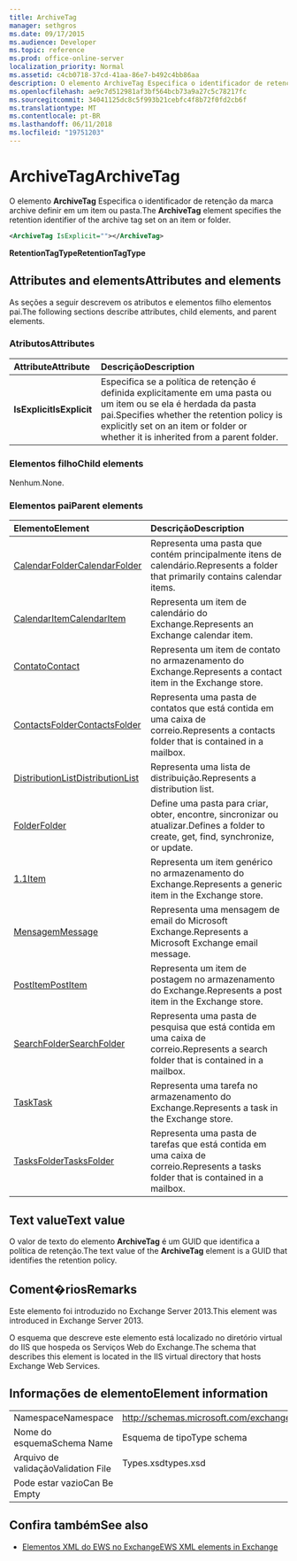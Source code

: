 ```yaml
---
title: ArchiveTag
manager: sethgros
ms.date: 09/17/2015
ms.audience: Developer
ms.topic: reference
ms.prod: office-online-server
localization_priority: Normal
ms.assetid: c4cb0718-37cd-41aa-86e7-b492c4bb86aa
description: O elemento ArchiveTag Especifica o identificador de retenção da marca archive definir em um item ou pasta.
ms.openlocfilehash: ae9c7d512981af3bf564bcb73a9a27c5c78217fc
ms.sourcegitcommit: 34041125dc8c5f993b21cebfc4f8b72f0fd2cb6f
ms.translationtype: MT
ms.contentlocale: pt-BR
ms.lasthandoff: 06/11/2018
ms.locfileid: "19751203"
---
```

# <a name="archivetag"></a><span data-ttu-id="2686f-103">ArchiveTag</span><span class="sxs-lookup"><span data-stu-id="2686f-103">ArchiveTag</span></span>

<span data-ttu-id="2686f-104">O elemento **ArchiveTag** Especifica o identificador de retenção da marca archive definir em um item ou pasta.</span><span class="sxs-lookup"><span data-stu-id="2686f-104">The **ArchiveTag** element specifies the retention identifier of the archive tag set on an item or folder.</span></span> 
  
```XML
<ArchiveTag IsExplicit=""></ArchiveTag>
```

 <span data-ttu-id="2686f-105">**RetentionTagType**</span><span class="sxs-lookup"><span data-stu-id="2686f-105">**RetentionTagType**</span></span>
## <a name="attributes-and-elements"></a><span data-ttu-id="2686f-106">Attributes and elements</span><span class="sxs-lookup"><span data-stu-id="2686f-106">Attributes and elements</span></span>

<span data-ttu-id="2686f-107">As seções a seguir descrevem os atributos e elementos filho elementos pai.</span><span class="sxs-lookup"><span data-stu-id="2686f-107">The following sections describe attributes, child elements, and parent elements.</span></span>
  
### <a name="attributes"></a><span data-ttu-id="2686f-108">Atributos</span><span class="sxs-lookup"><span data-stu-id="2686f-108">Attributes</span></span>

|<span data-ttu-id="2686f-109">**Attribute**</span><span class="sxs-lookup"><span data-stu-id="2686f-109">**Attribute**</span></span>|<span data-ttu-id="2686f-110">**Descrição**</span><span class="sxs-lookup"><span data-stu-id="2686f-110">**Description**</span></span>|
|:-----|:-----|
|<span data-ttu-id="2686f-111">**IsExplicit**</span><span class="sxs-lookup"><span data-stu-id="2686f-111">**IsExplicit**</span></span> <br/> |<span data-ttu-id="2686f-112">Especifica se a política de retenção é definida explicitamente em uma pasta ou um item ou se ela é herdada da pasta pai.</span><span class="sxs-lookup"><span data-stu-id="2686f-112">Specifies whether the retention policy is explicitly set on an item or folder or whether it is inherited from a parent folder.</span></span>  <br/> |
   
### <a name="child-elements"></a><span data-ttu-id="2686f-113">Elementos filho</span><span class="sxs-lookup"><span data-stu-id="2686f-113">Child elements</span></span>

<span data-ttu-id="2686f-114">Nenhum.</span><span class="sxs-lookup"><span data-stu-id="2686f-114">None.</span></span>
  
### <a name="parent-elements"></a><span data-ttu-id="2686f-115">Elementos pai</span><span class="sxs-lookup"><span data-stu-id="2686f-115">Parent elements</span></span>

|<span data-ttu-id="2686f-116">**Elemento**</span><span class="sxs-lookup"><span data-stu-id="2686f-116">**Element**</span></span>|<span data-ttu-id="2686f-117">**Descrição**</span><span class="sxs-lookup"><span data-stu-id="2686f-117">**Description**</span></span>|
|:-----|:-----|
|[<span data-ttu-id="2686f-118">CalendarFolder</span><span class="sxs-lookup"><span data-stu-id="2686f-118">CalendarFolder</span></span>](calendarfolder.md) <br/> |<span data-ttu-id="2686f-119">Representa uma pasta que contém principalmente itens de calendário.</span><span class="sxs-lookup"><span data-stu-id="2686f-119">Represents a folder that primarily contains calendar items.</span></span>  <br/> |
|[<span data-ttu-id="2686f-120">CalendarItem</span><span class="sxs-lookup"><span data-stu-id="2686f-120">CalendarItem</span></span>](calendaritem.md) <br/> |<span data-ttu-id="2686f-121">Representa um item de calendário do Exchange.</span><span class="sxs-lookup"><span data-stu-id="2686f-121">Represents an Exchange calendar item.</span></span>  <br/> |
|[<span data-ttu-id="2686f-122">Contato</span><span class="sxs-lookup"><span data-stu-id="2686f-122">Contact</span></span>](contact.md) <br/> |<span data-ttu-id="2686f-123">Representa um item de contato no armazenamento do Exchange.</span><span class="sxs-lookup"><span data-stu-id="2686f-123">Represents a contact item in the Exchange store.</span></span>  <br/> |
|[<span data-ttu-id="2686f-124">ContactsFolder</span><span class="sxs-lookup"><span data-stu-id="2686f-124">ContactsFolder</span></span>](contactsfolder.md) <br/> |<span data-ttu-id="2686f-125">Representa uma pasta de contatos que está contida em uma caixa de correio.</span><span class="sxs-lookup"><span data-stu-id="2686f-125">Represents a contacts folder that is contained in a mailbox.</span></span>  <br/> |
|[<span data-ttu-id="2686f-126">DistributionList</span><span class="sxs-lookup"><span data-stu-id="2686f-126">DistributionList</span></span>](distributionlist.md) <br/> |<span data-ttu-id="2686f-127">Representa uma lista de distribuição.</span><span class="sxs-lookup"><span data-stu-id="2686f-127">Represents a distribution list.</span></span>  <br/> |
|[<span data-ttu-id="2686f-128">Folder</span><span class="sxs-lookup"><span data-stu-id="2686f-128">Folder</span></span>](folder.md) <br/> |<span data-ttu-id="2686f-129">Define uma pasta para criar, obter, encontre, sincronizar ou atualizar.</span><span class="sxs-lookup"><span data-stu-id="2686f-129">Defines a folder to create, get, find, synchronize, or update.</span></span>  <br/> |
|[<span data-ttu-id="2686f-130">1.1</span><span class="sxs-lookup"><span data-stu-id="2686f-130">Item</span></span>](item.md) <br/> |<span data-ttu-id="2686f-131">Representa um item genérico no armazenamento do Exchange.</span><span class="sxs-lookup"><span data-stu-id="2686f-131">Represents a generic item in the Exchange store.</span></span>  <br/> |
|[<span data-ttu-id="2686f-132">Mensagem</span><span class="sxs-lookup"><span data-stu-id="2686f-132">Message</span></span>](message-ex15websvcsotherref.md) <br/> |<span data-ttu-id="2686f-133">Representa uma mensagem de email do Microsoft Exchange.</span><span class="sxs-lookup"><span data-stu-id="2686f-133">Represents a Microsoft Exchange email message.</span></span>  <br/> |
|[<span data-ttu-id="2686f-134">PostItem</span><span class="sxs-lookup"><span data-stu-id="2686f-134">PostItem</span></span>](postitem.md) <br/> |<span data-ttu-id="2686f-135">Representa um item de postagem no armazenamento do Exchange.</span><span class="sxs-lookup"><span data-stu-id="2686f-135">Represents a post item in the Exchange store.</span></span>  <br/> |
|[<span data-ttu-id="2686f-136">SearchFolder</span><span class="sxs-lookup"><span data-stu-id="2686f-136">SearchFolder</span></span>](searchfolder.md) <br/> |<span data-ttu-id="2686f-137">Representa uma pasta de pesquisa que está contida em uma caixa de correio.</span><span class="sxs-lookup"><span data-stu-id="2686f-137">Represents a search folder that is contained in a mailbox.</span></span>  <br/> |
|[<span data-ttu-id="2686f-138">Task</span><span class="sxs-lookup"><span data-stu-id="2686f-138">Task</span></span>](task.md) <br/> |<span data-ttu-id="2686f-139">Representa uma tarefa no armazenamento do Exchange.</span><span class="sxs-lookup"><span data-stu-id="2686f-139">Represents a task in the Exchange store.</span></span>  <br/> |
|[<span data-ttu-id="2686f-140">TasksFolder</span><span class="sxs-lookup"><span data-stu-id="2686f-140">TasksFolder</span></span>](tasksfolder.md) <br/> |<span data-ttu-id="2686f-141">Representa uma pasta de tarefas que está contida em uma caixa de correio.</span><span class="sxs-lookup"><span data-stu-id="2686f-141">Represents a tasks folder that is contained in a mailbox.</span></span>  <br/> |
   
## <a name="text-value"></a><span data-ttu-id="2686f-142">Text value</span><span class="sxs-lookup"><span data-stu-id="2686f-142">Text value</span></span>

<span data-ttu-id="2686f-143">O valor de texto do elemento **ArchiveTag** é um GUID que identifica a política de retenção.</span><span class="sxs-lookup"><span data-stu-id="2686f-143">The text value of the **ArchiveTag** element is a GUID that identifies the retention policy.</span></span> 
  
## <a name="remarks"></a><span data-ttu-id="2686f-144">Coment�rios</span><span class="sxs-lookup"><span data-stu-id="2686f-144">Remarks</span></span>

<span data-ttu-id="2686f-145">Este elemento foi introduzido no Exchange Server 2013.</span><span class="sxs-lookup"><span data-stu-id="2686f-145">This element was introduced in Exchange Server 2013.</span></span>
  
<span data-ttu-id="2686f-146">O esquema que descreve este elemento está localizado no diretório virtual do IIS que hospeda os Serviços Web do Exchange.</span><span class="sxs-lookup"><span data-stu-id="2686f-146">The schema that describes this element is located in the IIS virtual directory that hosts Exchange Web Services.</span></span>
  
## <a name="element-information"></a><span data-ttu-id="2686f-147">Informações de elemento</span><span class="sxs-lookup"><span data-stu-id="2686f-147">Element information</span></span>

|||
|:-----|:-----|
|<span data-ttu-id="2686f-148">Namespace</span><span class="sxs-lookup"><span data-stu-id="2686f-148">Namespace</span></span>  <br/> |http://schemas.microsoft.com/exchange/services/2006/types  <br/> |
|<span data-ttu-id="2686f-149">Nome do esquema</span><span class="sxs-lookup"><span data-stu-id="2686f-149">Schema Name</span></span>  <br/> |<span data-ttu-id="2686f-150">Esquema de tipo</span><span class="sxs-lookup"><span data-stu-id="2686f-150">Type schema</span></span>  <br/> |
|<span data-ttu-id="2686f-151">Arquivo de validação</span><span class="sxs-lookup"><span data-stu-id="2686f-151">Validation File</span></span>  <br/> |<span data-ttu-id="2686f-152">Types.xsd</span><span class="sxs-lookup"><span data-stu-id="2686f-152">types.xsd</span></span>  <br/> |
|<span data-ttu-id="2686f-153">Pode estar vazio</span><span class="sxs-lookup"><span data-stu-id="2686f-153">Can Be Empty</span></span>  <br/> ||
   
## <a name="see-also"></a><span data-ttu-id="2686f-154">Confira também</span><span class="sxs-lookup"><span data-stu-id="2686f-154">See also</span></span>

- [<span data-ttu-id="2686f-155">Elementos XML do EWS no Exchange</span><span class="sxs-lookup"><span data-stu-id="2686f-155">EWS XML elements in Exchange</span></span>](ews-xml-elements-in-exchange.md)

